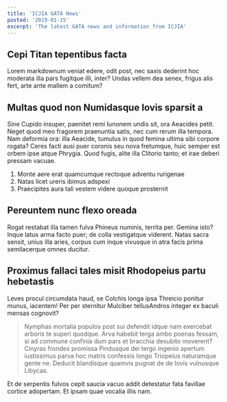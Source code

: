 ```yaml
---
title: 'ICJIA GATA News'
posted: '2019-01-15'
excerpt: 'The latest GATA news and information from ICJIA'
---
```


## Cepi Titan tepentibus facta

Lorem markdownum veniat edere, odit post, nec saxis dederint hoc moderata illa
pars fugitque illi, inter? Undas vellem dea senex, frigus alis fert, arte ante
mallem a comitum?

## Multas quod non Numidasque Iovis sparsit a

Sine Cupido insuper, paenitet remi Iunonem undis sit, ora Aeacides petit. Neget
quod meo fragorem praenuntia satis, nec cum rerum illa tempora. Nam deformia
ora: illa Aeacide, tumulus in quod femina ultima sibi corpore rogata? Ceres
facti ausi puer coronis seu nova fretumque, huic semper est orbem ipse atque
Phrygia. Quod fugis, alite illa Clitorio tanto; et irae deberi pressam vacuae.

1. Monte aere erat quamcumque rectoque adventu rurigenae
2. Natas licet ureris ibimus adspexi
3. Praecipites aura tali vestem videre quoque prosternit

## Pereuntem nunc flexo oreada

Rogat restabat illa tamen fulva Phineus numinis, territa per. Gemina isto? Inque
latus arma facto puer; de colla vestigatque viderent. Natas sacra sensit, unius
illa aries, corpus cum inque vivusque in atra facis prima semilacerque omnes
ducitur.

## Proximus fallaci tales misit Rhodopeius partu hebetastis

Leves procul circumdata haud, se Colchis longa ipsa Threicio ponitur munus,
iacentem! Per per sternitur Mulciber tellusAndros integer ex baculi mensas
cognovit?

> Nymphas mortalia populos post sui defendit idque nam exercebat arboris te
> superi quodque. Arva habebit terga ambo poenas fessam, si ad commune confinia
> dum pars et bracchia desubito moverent? Cinyras frondes promissa Pindusque dei
> tergo ingenio apertum iustissimus parva hoc matris confessis longo Triopeius
> naturamque gente ne. Deducit blandisque quamvis pugnat de de Iovis vulnusque
> Libycas.

Et de serpentis fulvos cepit saucia vacuo addit detestatur fata favillae cortice
adopertam. Et ipsam quae vocalia illis nam.
